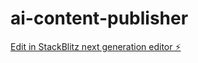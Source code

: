 # ai-content-publisher

[Edit in StackBlitz next generation editor ⚡️](https://stackblitz.com/~/github.com/Sivamuralidhar/ai-content-publisher)
